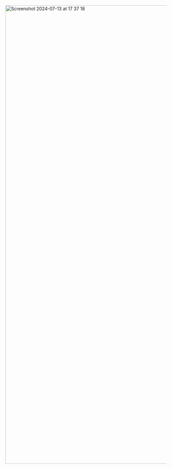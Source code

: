 <img width="1433" alt="Screenshot 2024-07-13 at 17 37 18" src="https://github.com/user-attachments/assets/45acc54f-9e20-4026-871e-59a5edf4221f">
